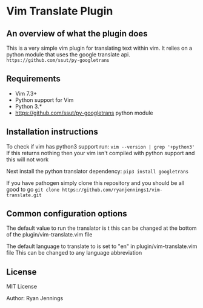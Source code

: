 # Vim Translate Plugin

## An overview of what the plugin does
  This is a very simple vim plugin for translating text within vim.
  It relies on a python module that uses the google translate api.
  `https://github.com/ssut/py-googletrans`

## Requirements
* Vim 7.3+
* Python support for Vim
* Python 3.*
* https://github.com/ssut/py-googletrans python module

## Installation instructions
  To check if vim has python3 support run:
  `vim --version | grep '+python3'`
  If this returns nothing then your vim isn't compiled with python support
  and this will not work

  Next install the python translator dependency:
  ```pip3 install googletrans```

  If you have pathogen simply clone this repository and you should be all good to go
  ```git clone https://github.com/ryanjennings1/vim-translate.git```

## Common configuration options
  The default value to run the translator is <leader>t
  this can be changed at the bottom of the plugin/vim-translate.vim file

  The default language to translate to is set to "en" in plugin/vim-translate.vim file
  This can be changed to any language abbreviation

## License
  MIT License

Author: Ryan Jennings
